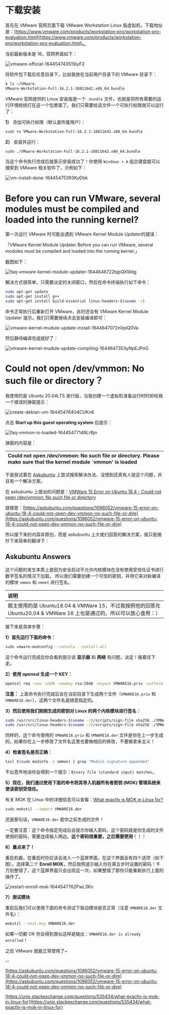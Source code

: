 # 下载安装

首先在 VMware 官网页面下载 VMware Workstation Linux 版虚拟机，下载地址是：[https://www.vmware.com/products/workstation-pro/workstation-pro-evaluation.html](https://www.vmware.com/products/workstation-pro/workstation-pro-evaluation.html)。

当前最新版本是 16，官网界面如下：

![vmware-official-16445474351SIyF2](https://ituknown.cn/linux-media/VirtualMachine/VMware/vmware-official-16445474351SIyF2.png)

将软件包下载后任意目录下，比如我放在当前用户目录下的 VMware 目录下：

```bash
$ ls ~/VMware
VMware-Workstation-Full-16.2.1-18811642.x86_64.bundle
```

VMware 官网提供的 Linux 安装版是一个 `.bundle` 文件，也就是将所有需要的运行环境统统打在这一个包里面了。我们只需要给该文件一个可执行权限就可以运行了：

**1）** 添加可执行权限（默认是所属用户）：

```bash
sudo +x VMware-Workstation-Full-16.2.1-18811642.x86_64.bundle
```

**2）** 安装并运行：


```bash
sudo ./VMware-Workstation-Full-16.2.1-18811642.x86_64.bundle
```

当这个命令执行完成后就表示安装成功了！你使用 `Windows + A` 组合键盘就可以搜索到 VMware 相关软件了，示例如下：


![vm-install-done-16445475393KyDbk](https://ituknown.cn/linux-media/VirtualMachine/VMware/vm-install-done-16445475393KyDbk.png)


# Before you can run VMware, several modules must be compiled and loaded into the running kernel?

第一次运行 VMware 时可能会遇到 VMware Kernel Module Updater的错误：

「VMware Kernel Module Updater
Before you can run VMware, several modules must be compiled and loaded into the running kernel.」

截图如下：

![faq-vmware-kernel-module-updater-1644646722bjpQXWdg](https://ituknown.cn/linux-media/VirtualMachine/VMware/faq-vmware-kernel-module-updater-1644646722bjpQXWdg.png)

解决方式很简单，只需要淡定的关闭窗口，然后在命令终端执行如下命令：

```bash
sudo apt-get update
sudo apt-get install g++
sudo apt-get install build-essential linux-headers-$(uname -r)
```

命令正常执行后重新打开 VMware，此时还会有 VMware Kernel Module Updater 提示。我们只需要继续点击安装编译即可：

![vmware-kernel-mudule-update-install-1644647072n0piQ0Va](https://ituknown.cn/linux-media/VirtualMachine/VMware/vmware-kernel-mudule-update-install-1644647072n0piQ0Va.png)

然后静待编译完成就好了：

![vmware-kernel-mudule-update-compiling-1644647353yNpEJPoG](https://ituknown.cn/linux-media/VirtualMachine/VMware/vmware-kernel-mudule-update-compiling-1644647353yNpEJPoG.png)


# Could not open /dev/vmmon: No such file or directory？

我使用的是 Ubuntu 20.04LTS 发行版，当我创建一个虚拟机准备运行时时却给我一个错误的弹窗提示：

![create-debian-vm-16445476404CUKn6](https://ituknown.cn/linux-media/VirtualMachine/VMware/create-debian-vm-16445476404CUKn6.png)


点击 **Start up this guest operating system** 后提示：

![faq-vmmon-is-loaded-1644547714RLrBjn](https://ituknown.cn/linux-media/VirtualMachine/VMware/faq-vmmon-is-loaded-1644547714RLrBjn.png)

弹窗的内容是：

| Could not open /dev/vmmon: No such file or directory. Please make sure that the kernel module `vmmon' is loaded |
| :--- |


于是我试着在 [Askubuntu](https://askubuntu.com/) 上尝试搜索解决办法，没想到还真有人提这个问题，并且有一个解决方案。


在 askubuntu 上提出的问题是：[VMWare 15 Error on Ubuntu 18.4 - Could not open /dev/vmmon: No such file or directory](https://askubuntu.com/questions/1096052/vmware-15-error-on-ubuntu-18-4-could-not-open-dev-vmmon-no-such-file-or-dire)


链接是：[https://askubuntu.com/questions/1096052/vmware-15-error-on-ubuntu-18-4-could-not-open-dev-vmmon-no-such-file-or-dire](https://askubuntu.com/questions/1096052/vmware-15-error-on-ubuntu-18-4-could-not-open-dev-vmmon-no-such-file-or-dire)


所以接下来的内容非原创，而是 askubuntu 上大佬们回答的解决方案，我只是摘抄下来简单的翻译下：


## Askubuntu Answers

这个问题的发生本质上是因为安全启动不允许内核模块在没有使用受信任证书进行数字签名的情况下加载。 所以我们需要创建一个可信的密钥，并用它来对新编译的模块 `vmmon` 和 `vmnet` 进行签名。


| **说明** |
| :--- |
| 题主使用的是 Ubuntu18.04 & VMWare 15，不过我按照他的回答在 Ubuntu20.04 & VMWare 16 上也是通过的，所以可以放心食用：） |


接下来是具体步骤：


**1）首先运行下面的命令：**

```bash
sudo vmware-modconfig --console --install-all
```

这个命令运行完成后你会看到提示说 **显示器** 和 **网络** 有问题，淡定！接着往下走。

**2）使用 openssl 生成一个 KEY：**

```bash
openssl req -new -x509 -newkey rsa:2048 -keyout VMWARE16.priv -outform DER -out VMWARE16.der -nodes -days 36500 -subj "/CN=VMWARE/"
```

**注意：** 上面命令执行完成后会在当前目录下生成两个文件（`VMWARE16.priv` 和 `VMWARE16.der`），这两个文件名是随意指定的。


**3）然后使用我们刚刚生成的密钥对 Linux 的两个内核模块进行签名：**

```bash
sudo /usr/src/linux-headers-$(uname -r)/scripts/sign-file sha256 ./VMWARE16.priv ./VMWARE16.der $(sudo modinfo -n vmmon)
sudo /usr/src/linux-headers-$(uname -r)/scripts/sign-file sha256 ./VMWARE16.priv ./VMWARE16.der $(sudo modinfo -n vmnet)
```

同样的，这个命令使用的 `VMWARE16.priv` 和 `VMWARE16.der` 文件是你在上一步生成的，如果你在上一步修改了文件名这里也要做相应的修改，不要做拿来主义！

**4）检查签名是否正确：**

```bash
tail $(sudo modinfo -n vmmon) | grep "Module signature appended"
```

不出意外地话你会得到一个提示：`Binary file (standard input) matches`。

**5）现在，我们通过使用下面的命令将其导入机器所有者密钥 (MOK) 管理系统来使该密钥受信任。**

有关 MOK 在 Linux 中的详细信息可以查看：[What exactly is MOK in Linux for?](https://unix.stackexchange.com/questions/535434/what-exactly-is-mok-in-linux-for)

```bash
sudo mokutil --import VMWARE16.der
```

还是那句话，`VMWARE16.der` 是你之前生成的文件！

一定要注意：这个命令指定完成后会提示你输入密码，这个密码就是你生成的文件使用的密码，需要连续输入两边。**这个密码很重要，之后需要使用**！！！

**6）重点来了！**

重启机器，在重启时你应该会进入一个蓝屏界面，在这个界面会有四个选项（如下图）。选择第二个 **Enroll MOK**，然后按照提示输入你在第五步时设置的密码！千万别整错了，这个蓝屏界面只会出现这一次，如果整错了那你只能重新执行上面的操作了。

![restart-enroll-mok-1644547762PwL3Kn](https://ituknown.cn/linux-media/VirtualMachine/VMware/restart-enroll-mok-1644547762PwL3Kn.png)

**7）测试模块**

重启后我们可以使用下面的命令测试下驱动模块是否正常（注意 `VMWARE16.der` 文件名）：

```bash
mokutil --test-key VMWARE16.der
```

如果一切都 OK 你会得到类似这样是输出：`VMWARE16.der is already enrolled`！

之后 VMware 就能正常使用了~


--


[https://askubuntu.com/questions/1096052/vmware-15-error-on-ubuntu-18-4-could-not-open-dev-vmmon-no-such-file-or-dire](https://askubuntu.com/questions/1096052/vmware-15-error-on-ubuntu-18-4-could-not-open-dev-vmmon-no-such-file-or-dire)


[https://unix.stackexchange.com/questions/535434/what-exactly-is-mok-in-linux-for](https://unix.stackexchange.com/questions/535434/what-exactly-is-mok-in-linux-for)
